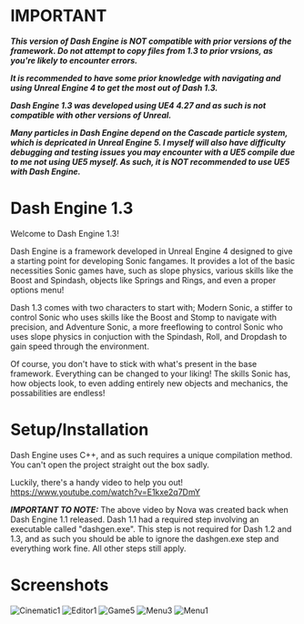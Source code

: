 # IMPORTANT
***This version of Dash Engine is NOT compatible with prior versions of the framework. Do not attempt to copy files from 1.3 to prior vrsions, as you're likely to encounter errors.***

***It is recommended to have some prior knowledge with navigating and using Unreal Engine 4 to get the most out of Dash 1.3.***

***Dash Engine 1.3 was developed using UE4 4.27 and as such is not compatible with other versions of Unreal.***

***Many particles in Dash Engine depend on the Cascade particle system, which is depricated in Unreal Engine 5. I myself will also have difficulty debugging and testing issues you may encounter with a UE5 compile due to me not using UE5 myself. As such, it is NOT recommended to use UE5 with Dash Engine.***

# Dash Engine 1.3

Welcome to Dash Engine 1.3!

Dash Engine is a framework developed in Unreal Engine 4 designed to give a starting point for developing Sonic fangames. It provides a lot of the basic necessities Sonic games have, such as slope physics, various skills like the Boost and Spindash, objects like Springs and Rings, and even a proper options menu!

Dash 1.3 comes with two characters to start with; Modern Sonic, a stiffer to control Sonic who uses skills like the Boost and Stomp to navigate with precision, and Adventure Sonic, a more freeflowing to control Sonic who uses slope physics in conjuction with the Spindash, Roll, and Dropdash to gain speed through the environment.

Of course, you don't have to stick with what's present in the base framework. Everything can be changed to your liking! The skills Sonic has, how objects look, to even adding entirely new objects and mechanics, the possabilities are endless!

# Setup/Installation

Dash Engine uses C++, and as such requires a unique compilation method. You can't open the project straight out the box sadly.

Luckily, there's a handy video to help you out!
https://www.youtube.com/watch?v=E1kxe2q7DmY

***IMPORTANT TO NOTE:*** The above video by Nova was created back when Dash Engine 1.1 released. Dash 1.1 had a required step involving an executable called "dashgen.exe". This step is not required for Dash 1.2 and 1.3, and as such you should be able to ignore the dashgen.exe step and everything work fine. All other steps still apply.

# Screenshots
![Cinematic1](https://github.com/YakuzaBalooza/Dash-Engine-1.3/assets/62483766/973b6361-ad7d-4ca5-80bf-61557fdedd7d)
![Editor1](https://github.com/YakuzaBalooza/Dash-Engine-1.3/assets/62483766/1ec7c0e6-f792-4993-ac0c-2966a5c26496)
![Game5](https://github.com/YakuzaBalooza/Dash-Engine-1.3/assets/62483766/c2828a6b-7ee4-48cf-87aa-ecea6fafa164)
![Menu3](https://github.com/YakuzaBalooza/Dash-Engine-1.3/assets/62483766/62d1251b-5bd9-467e-ad1f-f21c24d03c7f)
![Menu1](https://github.com/YakuzaBalooza/Dash-Engine-1.3/assets/62483766/5d66e0c8-076d-4e9d-8b8c-8b2a17273762)

